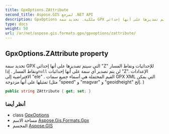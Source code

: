 ```yaml
---
title: GpxOptions.ZAttribute
second_title: Aspose.GIS لمرجع .NET API
description: GpxOptions ملكية. تحديد سمة GPX التي سيتم تصديرها على أنها إحداثي Z للإحداثيات ونقاط المسار ونقاط المسار . إذاnull لن يتم تصدير أي سمة على أنها إحداثيات Z. الإعدادات الافتراضية إلى ele . القيم المحتملة هي أسماء جميع سمات GPX XML التي يمكن تمثيلها على أنها مزدوجة مثل speed و magvar و geoidheight إلخ. 
type: docs
weight: 50
url: /ar/net/aspose.gis.formats.gpx/gpxoptions/zattribute/
---
```

## GpxOptions.ZAttribute property

تحديد سمة GPX التي سيتم تصديرها على أنها إحداثي "Z" للإحداثيات ونقاط المسار ونقاط المسار . إذا`null` لن يتم تصدير أي سمة على أنها إحداثيات "Z". الإعدادات الافتراضية إلى "ele" . القيم المحتملة هي أسماء جميع سمات GPX XML التي يمكن تمثيلها على أنها مزدوجة (مثل "speed" و "magvar" و "geoidheight" إلخ. )

```csharp
public string ZAttribute { get; set; }
```

### أنظر أيضا

* class [GpxOptions](../)
* مساحة الاسم [Aspose.Gis.Formats.Gpx](../../gpxoptions/)
* المجسم [Aspose.GIS](../../../)


